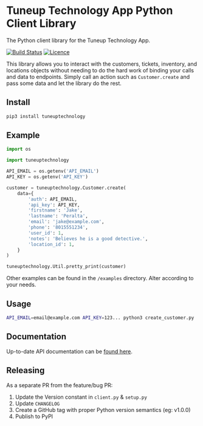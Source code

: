 # Tuneup Technology App Python Client Library

The Python client library for the Tuneup Technology App.

[![Build Status](https://github.com/tuneuptechnology/tuneuptechnology-python/workflows/build/badge.svg)](https://github.com/tuneuptechnology/tuneuptechnology-python/actions)
[![Licence](https://img.shields.io/github/license/tuneuptechnology/tuneuptechnology-python)](LICENSE)

This library allows you to interact with the customers, tickets, inventory, and locations objects without needing to do the hard work of binding your calls and data to endpoints. Simply call an action such as `Customer.create` and pass some data and let the library do the rest.

## Install

```bash
pip3 install tuneuptechnology
```

## Example

```python
import os

import tuneuptechnology

API_EMAIL = os.getenv('API_EMAIL')
API_KEY = os.getenv('API_KEY')

customer = tuneuptechnology.Customer.create(
    data={
        'auth': API_EMAIL,
        'api_key': API_KEY,
        'firstname': 'Jake',
        'lastname': 'Peralta',
        'email': 'jake@example.com',
        'phone': '8015551234',
        'user_id': 1,
        'notes': 'Believes he is a good detective.',
        'location_id': 1,
    }
)

tuneuptechnology.Util.pretty_print(customer)
```

Other examples can be found in the `/examples` directory. Alter according to your needs.

## Usage

```bash
API_EMAIL=email@example.com API_KEY=123... python3 create_customer.py
```

## Documentation

Up-to-date API documentation can be [found here](https://app.tuneuptechnology.com/docs/api).

## Releasing

As a separate PR from the feature/bug PR:

1. Update the Version constant in `client.py` & `setup.py`
1. Update `CHANGELOG`
1. Create a GitHub tag with proper Python version semantics (eg: v1.0.0)
1. Publish to PyPI
